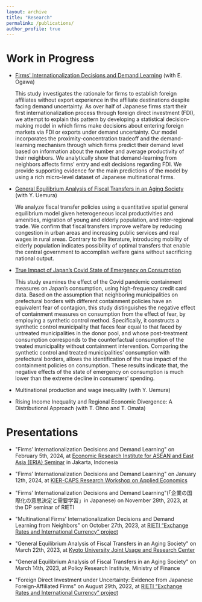 ```yaml
---
layout: archive
title: "Research"
permalink: /publications/
author_profile: true
---
```



Work in Progress
======

- [Firms' Internationalization Decisions and Demand Learning](https://www.rieti.go.jp/jp/publications/summary/24020009.html) (with E. Ogawa)

  This study investigates the rationale for firms to establish foreign affiliates without export experience in the affiliate destinations despite facing demand uncertainty. As over half of Japanese firms start their first internationalization process through foreign direct investment (FDI), we attempt to explain this pattern by developing a statistical decision-making model in which firms make decisions about entering foreign markets via FDI or exports under demand uncertainty. Our model incorporates the proximity-concentration tradeoff and the demand-learning mechanism through which firms predict their demand level based on information about the number and average productivity of their neighbors. We analytically show that demand-learning from neighbors affects firms' entry and exit decisions regarding FDI. We provide supporting evidence for the main predictions of the model by using a rich micro-level dataset of Japanese multinational firms.

- [General Equilibrium Analysis of Fiscal Transfers in an Aging Society](https://www.kier.kyoto-u.ac.jp/wp/wp-content/uploads/2023/05/DP1093.pdf) (with Y. Uemura)
 
    We analyze fiscal transfer policies using a quantitative spatial general equilibrium model given heterogeneous local productivities and amenities, migration of young and elderly population, and inter-regional trade. We confirm that fiscal transfers improve welfare by reducing congestion in urban areas and increasing public services and real wages in rural areas. Contrary to the literature, introducing mobility of elderly population indicates possibility of optimal transfers that enable the central government to accomplish welfare gains without sacrificing national output. 

- [True Impact of Japan’s Covid State of Emergency on Consumption](https://www.kier.kyoto-u.ac.jp/wp/wp-content/uploads/2023/05/DP1092.pdf)
 
    This study examines the effect of the Covid pandemic containment measures on Japan’s consumption, using high-frequency credit card data. Based on the assumption that neighboring municipalities on prefectural borders with different containment policies have an equivalent fear of contagion, this study distinguishes the negative effect of containment measures on consumption from the effect of fear, by employing a synthetic control method. Specifically, it constructs a synthetic control municipality that faces fear equal to that faced by untreated municipalities in the donor pool, and whose post-treatment consumption corresponds to the counterfactual consumption of the treated municipality without containment intervention. Comparing the synthetic control and treated municipalities’ consumption with prefectural borders, allows the identification of the true impact of the containment policies on consumption. These results indicate that, the negative effects of the state of emergency on consumption is much lower than the extreme decline in consumers’ spending.

- Multinational production and wage inequality (with Y. Uemura)
  
- Rising Income Inequality and Regional Economic Divergence: A Distributional Approach (with T. Ohno and T. Omata)



Presentations
======

- "Firms’ Internationalization Decisions and Demand Learning" on February 5th, 2024, at [Economic Research Institute
for ASEAN and East Asia (ERIA) Seminar](https://www.eria.org/events/ERIA-Insightful-Discourses-Firms-Internationalization-Decisions-and-Demand-Learning) in Jakarta, Indonesia

- "Firms’ Internationalization Decisions and Demand Learning" on January 12th, 2024, at [KIER-CAPS Research Workshop on Applied Economics](https://www.caps.kier.kyoto-u.ac.jp/events/kier-caps-research-workshop-on-applied-economics/)

- "Firms’ Internationalization Decisions and Demand Learning"(「企業の国際化の意思決定と需要学習」in Japanese) on November 28th, 2023, at the DP seminar of RIETI

- "Multinational Firms’ Internationalization Decisions and Demand Learning from Neighbors" on October 27th, 2023, at [RIETI “Exchange Rates and International Currency“ project](https://www.rieti.go.jp/en/projects/program_2020/pg-01/007.html)
  
- "General Equilibrium Analysis of Fiscal Transfers in an Aging Society" on March 22th, 2023, at [Kyoto University Joint Usage and Research Center](https://www.jur.kier.kyoto-u.ac.jp/project.html) 

- "General Equilibrium Analysis of Fiscal Transfers in an Aging Society" on March 14th, 2023, at Policy Research Institute, Ministry of Finance

- "Foreign Direct Investment under Uncertainty: Evidence from Japanese Foreign-Affiliated Firms" on August 29th, 2022, at [RIETI “Exchange Rates and International Currency“ project](https://www.rieti.go.jp/en/projects/program_2020/pg-01/007.html) 


<!--
 {% if author.googlescholar %}
  You can also find my articles on <u><a href="{{author.googlescholar}}">my Google Scholar profile</a>.</u>
 {% endif %}

 {% include base_path %}

 {% for post in site.publications reversed %}
   {% include archive-single.html %}
 {% endfor %}
-->
